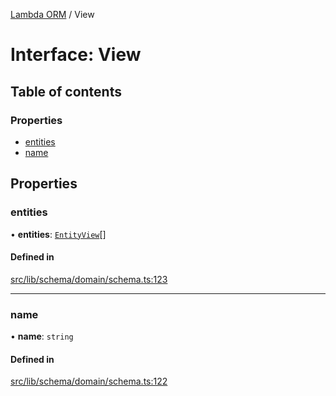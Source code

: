 [Lambda ORM](../README.md) / View

# Interface: View

## Table of contents

### Properties

- [entities](View.md#entities)
- [name](View.md#name)

## Properties

### entities

• **entities**: [`EntityView`](EntityView.md)[]

#### Defined in

[src/lib/schema/domain/schema.ts:123](https://github.com/FlavioLionelRita/lambdaorm/blob/ae0d2056/src/lib/schema/domain/schema.ts#L123)

___

### name

• **name**: `string`

#### Defined in

[src/lib/schema/domain/schema.ts:122](https://github.com/FlavioLionelRita/lambdaorm/blob/ae0d2056/src/lib/schema/domain/schema.ts#L122)
